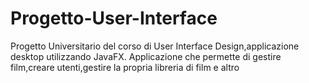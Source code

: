 # Progetto-User-Interface
Progetto Universitario del corso di User Interface Design,applicazione desktop utilizzando JavaFX.
Applicazione che permette di gestire film,creare utenti,gestire la propria libreria di film e altro
